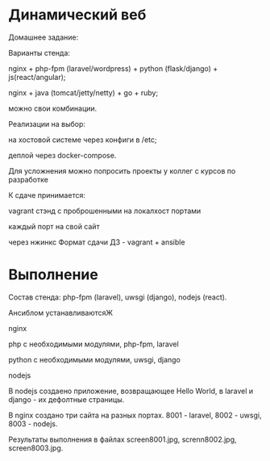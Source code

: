 # Динамический веб

Домашнее задание:

Варианты стенда:

nginx + php-fpm (laravel/wordpress) + python (flask/django) + js(react/angular);

nginx + java (tomcat/jetty/netty) + go + ruby;

можно свои комбинации.

Реализации на выбор:

на хостовой системе через конфиги в /etc;

деплой через docker-compose.

Для усложнения можно попросить проекты у коллег с курсов по разработке

К сдаче принимается:

vagrant стэнд с проброшенными на локалхост портами

каждый порт на свой сайт

через нжинкс Формат сдачи ДЗ - vagrant + ansible


# Выполнение

Состав стенда:  php-fpm (laravel), uwsgi (django), nodejs (react).

Ансиблом устанавливаютсяЖ

nginx

php с необходимыми модулями, php-fpm, laravel

python с необходимыми модулями, uwsgi, django

nodejs

В nodejs создаено приложение, возвращающее Hello World, в laravel и django - их дефолтные страницы.

В nginx создано три сайта на разных портах. 8001 - laravel, 8002 - uwsgi, 8003 - nodejs.

Результаты выполнения в файлах screen8001.jpg, screnn8002.jpg, screen8003.jpg.
